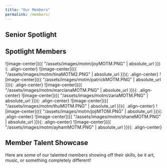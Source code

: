 ```yaml
---
title: "Our Members"
permalink: /members/
---
```


## Senior Spotlight






## Spotlight Members
![image-center]({{ "/assets/images/motm/joyMOTM.PNG" | absolute_url }}){: .align-center}
![image-center]({{ "/assets/images/motm/tinaMOTM2.PNG" | absolute_url }}){: .align-center}
![image-center]({{ "/assets/images/motm/patrickMOTM.PNG" | absolute_url }}){: .align-center}
![image-center]({{ "/assets/images/motm/marcianaMOTM.PNG" | absolute_url }}){: .align-center}
![image-center]({{ "/assets/images/motm/zariaMOTM.PNG" | absolute_url }}){: .align-center}
![image-center]({{ "/assets/images/motm/thuMOTM.PNG" | absolute_url }}){: .align-center}
![image-center]({{ "/assets/images/motm/jojiMTOM.PNG" | absolute_url }}){: .align-center}
![image-center]({{ "/assets/images/motm/shaneMOTM.PNG" | absolute_url }}){: .align-center}
![image-center]({{ "/assets/images/motm/ayhamMOTM.PNG" | absolute_url }}){: .align-center}



## Member Talent Showcase

Here are some of our talented members showing off their skills, be it art, music, or something completely different!

<!-- here, use YouTube embeds and whatnot -->
